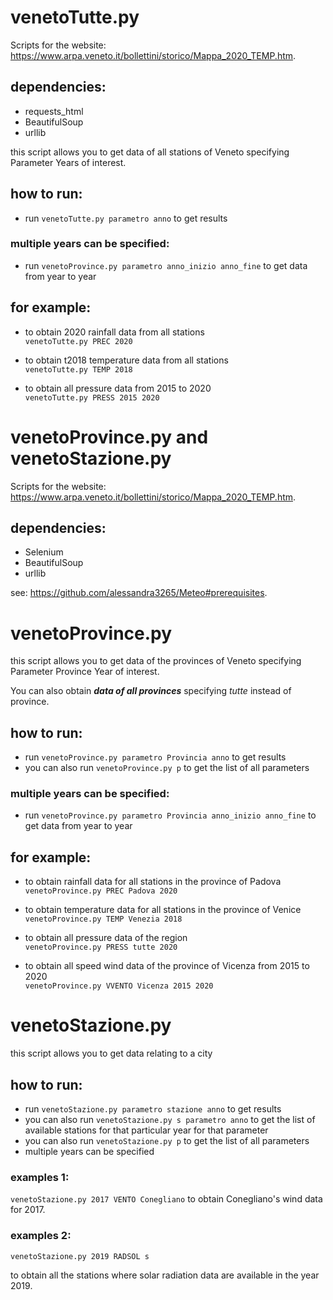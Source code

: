 # venetoTutte.py 
Scripts for the website: https://www.arpa.veneto.it/bollettini/storico/Mappa_2020_TEMP.htm.

## dependencies:
- requests_html
- BeautifulSoup
- urllib

this script allows you to get data of all stations of Veneto
specifying Parameter Years of interest.


## how to run: 
- run `venetoTutte.py parametro anno` to get results </br> 

### multiple years can be specified:

- run `venetoProvince.py parametro anno_inizio anno_fine` to get data from year to year

## for example: </br>

- to obtain 2020 rainfall data from all stations </br>
`venetoTutte.py PREC 2020`

- to obtain t2018 temperature data from all stations  </br>
`venetoTutte.py TEMP 2018`

- to obtain all pressure data from 2015 to 2020 </br>
`venetoTutte.py PRESS 2015 2020`

# venetoProvince.py and venetoStazione.py
Scripts for the website: https://www.arpa.veneto.it/bollettini/storico/Mappa_2020_TEMP.htm.

## dependencies:
- Selenium
- BeautifulSoup
- urllib

see: https://github.com/alessandra3265/Meteo#prerequisites.

# venetoProvince.py
this script allows you to get data of the provinces of Veneto
specifying Parameter Province Year of interest.

You can also obtain ***data of all provinces*** specifying *tutte* instead of province.

## how to run: 
- run `venetoProvince.py parametro Provincia anno` to get results </br> 
- you can also run `venetoProvince.py p` to get the list of all parameters 

### multiple years can be specified:

- run `venetoProvince.py parametro Provincia anno_inizio anno_fine` to get data from year to year

## for example: </br>

- to obtain rainfall data for all stations in the province of Padova</br>
`venetoProvince.py PREC Padova 2020`

- to obtain temperature data for all stations in the province of Venice </br>
`venetoProvince.py TEMP Venezia 2018`

- to obtain all pressure data of the region </br>
`venetoProvince.py PRESS tutte 2020`

- to obtain all speed wind data of the province of Vicenza from 2015 to 2020 </br>
`venetoProvince.py VVENTO Vicenza 2015 2020`

# venetoStazione.py
this script allows you to get data relating to a city 


## how to run:
- run `venetoStazione.py parametro stazione anno` to get results
- you can also run `venetoStazione.py s parametro anno` to get the list of available stations for that particular year for that parameter
- you can also run `venetoStazione.py p` to get the list of all parameters
- multiple years can be specified

### examples 1:

`venetoStazione.py 2017 VENTO Conegliano` to obtain Conegliano's wind data for 2017.

### examples 2:

`venetoStazione.py 2019 RADSOL s`

to obtain all the stations where solar radiation data are available in the year 2019.




